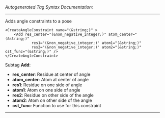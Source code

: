 _Autogenerated Tag Syntax Documentation:_

---
Adds angle constraints to a pose

```
<CreateAngleConstraint name="(&string;)" >
    <Add res_center="(&non_negative_integer;)" atom_center="(&string;)"
            res1="(&non_negative_integer;)" atom1="(&string;)"
            res2="(&non_negative_integer;)" atom2="(&string;)" cst_func="(&string;)" />
</CreateAngleConstraint>
```



Subtag **Add**:   

-   **res_center**: Residue at center of angle
-   **atom_center**: Atom at center of angle
-   **res1**: Residue on one side of angle
-   **atom1**: Atom on one side of angle
-   **res2**: Residue on other side of the angle
-   **atom2**: Atom on other side of the angle
-   **cst_func**: Function to use for this constraint

---

